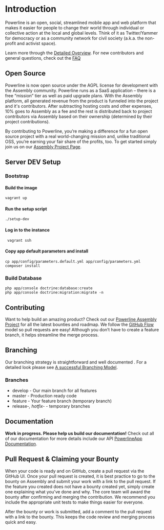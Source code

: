 # Introduction
Powerline is an open, social, streamlined mobile app and web platform that makes it easier for people to change their world through individual or collective action at the local and global levels. Think of it as Twitter/Yammer for democracy or as a community network for civil society (a.k.a. the non-profit and activist space).

Learn more through the [Detailed Overview](https://assembly.com/powerline/posts/the-detailed-overview).
For new contributors and general questions, check out the [FAQ](https://assembly.com/powerline/posts/faq)

## Open Source
Powerline is now open source under the AGPL license for development with the Assembly community. Powerline runs as a SaaS application – there is a free “mission” tier as well as paid upgrade plans. With the Assembly platform, all generated revenue from the product is funneled into the project and it's contributors. After subtracting hosting costs and other expenses, 10% goes to Assembly as a fee and the rest is distributed back to project contributors via Assembly based on their ownership (determined by their project contributions).

By contributing to Powerline, you’re making a difference for a fun open source project with a real world-changing mission and, unlike traditional OSS, you’re earning your fair share of the profits, too. To get started simply join us on our [Assembly Project Page](https://assembly.com/powerline).


## Server DEV Setup 

### Bootstrap
#### Build the image
` vagrant up `

#### Run the setup script
` ./setup-dev `

#### Log in to the instance
` vagrant ssh`

#### Copy app default parameters and install
```
cp app/config/parameters.default.yml app/config/parameters.yml
composer install
```
### Build Database
```
php app/console doctrine:database:create
php app/console doctrine:migration:migrate -n
```


## Contributing
Want to help build an amazing product? Check out our [Powerline Assembly Project](https://assembly.com/powerline) for all the latest bounties and roadmap. We follow the [GitHub Flow](https://guides.github.com/introduction/flow/index.html) model so pull requests are easy! Although you don’t have to create a feature branch, it helps streamline the merge process.


## Branching
Our branching strategy is straightforward and well documented . For a detailed look please see [A successful Branching Model](http://nvie.com/posts/a-successful-git-branching-model/). 

### Branches
* develop - Our main branch for all features
* master - Production ready code
* feature - Your feature branch (temporary branch)
* release-*, hotfix-* - temporary branches 


## Documentation
**Work in progress. Please help us build our documentation!**
Check out all of our documentation for more details include our API [PowerlineApp Documentation](http://powerlineapp.github.io/).

 
## Pull Request & Claiming your Bounty
When your code is ready and on GitHub, create a pull request via the GitHub UI. Once your pull request is created, it is best practice to go to the bounty on Assembly and submit your work with a link to the pull request. If the feature you created does not have a bounty created yet, simply create one explaining what you've done and why. The core team will award the bounty after confirming and merging the contribution. We recommend you include the appropriate unit tests to make things easier for everyone. 

After the bounty or work is submitted, add a comment to the pull request with a link to the bounty. This keeps the code review and merging process quick and easy.
